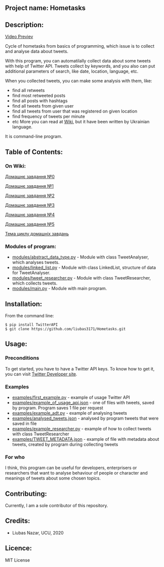 ## Project name: Hometasks
## Description:
[Video Previev](https://github.com/liubas3171/Hometasks/blob/master/how_to_use.avi)

Cycle of hometasks from basics of programming, which issue is to collect and analyse data about tweets.

With this program, you can automatilally collect data about some tweets with help of Twitter API. Tweets collect by keywords, and you also can put additional parameters of search, like date, location, language, etc. 

When you collected tweets, you can make some analysis with them, like:
* find all retweets
* find most retweeted posts
* find all posts with hashtags
* find all tweets from given user
* find all tweets from user that was registered on given location
* find frequency of tweets per minute
* etc
More you can read at [Wiki](https://github.com/liubas3171/Hometasks/wiki/%D0%94%D0%BE%D0%BC%D0%B0%D1%88%D0%BD%D1%94-%D0%B7%D0%B0%D0%B2%D0%B4%D0%B0%D0%BD%D0%BD%D1%8F-%E2%84%962), but it have been written by Ukrainian language.

It is command-line program.
## Table of Contents:
### On Wiki:
[Домашнє завдання №0](https://github.com/liubas3171/Hometasks/wiki/%D0%94%D0%BE%D0%BC%D0%B0%D1%88%D0%BD%D1%94-%D0%B7%D0%B0%D0%B2%D0%B4%D0%B0%D0%BD%D0%BD%D1%8F-%E2%84%960)

[Домашнє завдання №1](https://github.com/liubas3171/Hometasks/wiki/%D0%94%D0%BE%D0%BC%D0%B0%D1%88%D0%BD%D1%94-%D0%B7%D0%B0%D0%B2%D0%B4%D0%B0%D0%BD%D0%BD%D1%8F-%E2%84%961)

[Домашнє завдання №2](https://github.com/liubas3171/Hometasks/wiki/%D0%94%D0%BE%D0%BC%D0%B0%D1%88%D0%BD%D1%94-%D0%B7%D0%B0%D0%B2%D0%B4%D0%B0%D0%BD%D0%BD%D1%8F-%E2%84%962)

[Домашнє завдання №3](https://github.com/liubas3171/Hometasks/wiki/%D0%94%D0%BE%D0%BC%D0%B0%D1%88%D0%BD%D1%94-%D0%B7%D0%B0%D0%B2%D0%B4%D0%B0%D0%BD%D0%BD%D1%8F-%E2%84%963)

[Домашнє завдання №4](https://github.com/liubas3171/Hometasks/wiki/%D0%94%D0%BE%D0%BC%D0%B0%D1%88%D0%BD%D1%94-%D0%B7%D0%B0%D0%B2%D0%B4%D0%B0%D0%BD%D0%BD%D1%8F-%E2%84%964)

[Домашнє завдання №5](https://github.com/liubas3171/Hometasks/wiki/%D0%94%D0%BE%D0%BC%D0%B0%D1%88%D0%BD%D1%94-%D0%B7%D0%B0%D0%B2%D0%B4%D0%B0%D0%BD%D0%BD%D1%8F-%E2%84%965)

[Тема циклу домашніх завдань](https://github.com/liubas3171/Hometasks/wiki/%D0%A2%D0%B5%D0%BC%D0%B0-%D1%86%D0%B8%D0%BA%D0%BB%D1%83-%D0%B4%D0%BE%D0%BC%D0%B0%D1%88%D0%BD%D1%96%D1%85-%D0%B7%D0%B0%D0%B2%D0%B4%D0%B0%D0%BD%D1%8C)

### Modules of program:
* [modules/abstract_data_type.py](https://github.com/liubas3171/Hometasks/blob/master/modules/abstract_data_type.py) - Module with class TweetAnalyser, which analyses tweets.
* [modules/linked_list.py](https://github.com/liubas3171/Hometasks/blob/master/modules/linked_list.py) - Module with class LinkedList, structure of data for TweetAnalyser.
* [modules/tweet_researcher.py](https://github.com/liubas3171/Hometasks/blob/master/modules/tweet_researcher.py) - Module with class TweetResearcher, which collects tweets.
* [modules/main.py](https://github.com/liubas3171/Hometasks/blob/master/modules/main.py) - Module with main program.
## Installation:
From the command line:
```
$ pip install TwitterAPI
$ git clone https://github.com/liubas3171/Hometasks.git
```

## Usage:
### Preconditions
To get started, you have to have a Twitter API keys. To know how to get it, you can visit [Twitter Developer site](https://developer.twitter.com/en/docs/basics/getting-started).
### Examples
* [examples/first_example.py](https://github.com/liubas3171/Hometasks/blob/master/examples/first_example.py) - example of usage Twitter API
* [examples/example_of_usage_api.json](https://github.com/liubas3171/Hometasks/blob/master/examples/example_of_usage_api.json) - one of files with tweets, saved by program. Program saves 1 file per request
* [examples/example_adt.py](https://github.com/liubas3171/Hometasks/blob/master/examples/example_adt.py) - example of analysing tweets
* [examples/analysed_tweets.json](https://github.com/liubas3171/Hometasks/blob/master/examples/analysed_tweets.json) - analysed by program tweets that were saved in file
* [examples/example_researcher.py](https://github.com/liubas3171/Hometasks/blob/master/examples/example_researcher.py) - example of how to collect tweets with class TweetResearcher
* [examples/TWEET_METADATA.json](https://github.com/liubas3171/Hometasks/blob/master/examples/TWEET_METADATA.json) - example of file with metadata about tweets, created by program during collecting tweets
### For who
I think, this program can be useful for developers, enterprisers or researchers that want to analyse behaviour of people or character and meanings of tweets about some chosen topics.

## Contributing:
Currently, I am a sole contributor of this repository.
## Credits:
* Liubas Nazar, UCU, 2020
## Licence:
MIT License
